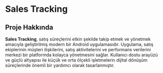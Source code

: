 # Sales Tracking

## Proje Hakkında

**Sales Tracking**, satış süreçlerini etkin şekilde takip etmek ve yönetmek amacıyla geliştirilmiş modern bir Android uygulamasıdır. Uygulama, satış ekiplerinin müşteri ilişkilerini, satış aktivitelerini ve performans verilerini merkezi bir platformda kolayca yönetmesini sağlar. Kullanıcı dostu arayüzü ve güçlü altyapısı ile küçük ve orta ölçekli işletmelerin dijital dönüşüm süreçlerinde önemli bir yardımcı olarak tasarlanmıştır.
